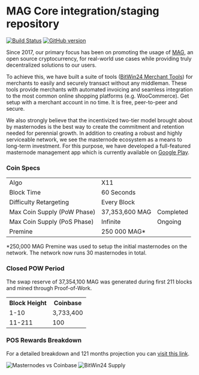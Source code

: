 MAG Core integration/staging repository
=====================================

[![Build Status](https://travis-ci.org/bitwin24network/bitwin24.svg?branch=master)](https://travis-ci.org/bitwin24network/bitwin24) [![GitHub version](https://badge.fury.io/gh/bitwin24network%2Fmag.svg)](https://badge.fury.io/gh/bitwin24network%2Fmag)

Since 2017, our primary focus has been on promoting the usage of [MAG](https://bitwin24network.io), an open source cryptocurrency, for real-world use cases while providing truly decentralized solutions to our users.

To achieve this, we have built a suite of tools ([BitWin24 Merchant Tools](https://merchant.bitwin24network.io)) for merchants to easily and securely transact without any middleman. These tools provide merchants with automated invoicing and seamless integration to the most common online shopping platforms (e.g. WooCommerce). Get setup with a merchant account in no time. It is free, peer-to-peer and secure.

We also strongly believe that the incentivized two-tier model brought about by masternodes is the best way to create the commitment and retention needed for perennial growth. In addition to creating a robust and highly serviceable network, we see the masternode ecosystem as a means to long-term investment. For this purpose, we have developed a full-featured masternode management app which is currently available on [Google Play](https://play.google.com/store/apps/details?id=com.bitwin24network.mnapp&hl=en_US).

### Coin Specs
<table>
<tr><td>Algo</td><td>X11</td><td></td></tr>
<tr><td>Block Time</td><td>60 Seconds</td><td></td></tr>
<tr><td>Difficulty Retargeting</td><td>Every Block</td><td></td></tr>
<tr><td>Max Coin Supply (PoW Phase)</td><td>37,353,600 MAG</td><td>Completed</td></tr>
<tr><td>Max Coin Supply (PoS Phase)</td><td>Infinite</td><td>Ongoing</td></tr>
<tr><td>Premine</td><td>250 000 MAG*</td><td></td></tr>
</table>

*250,000 MAG Premine was used to setup the initial masternodes on the network. The network now runs 30 masternodes in total.


### Closed POW Period
The swap reserve of 37,354,100 MAG was generated during first 211 blocks and mined through Proof-of-Work.
<table>
<th>Block Height</th><th>Coinbase</th>
<tr><td>1-10</td><td>3,733,400</td></tr>
<tr><td>11-211</td><td>100</td></tr>
</table>

### POS Rewards Breakdown

For a detailed breakdown and 121 months projection you can [visit this link](https://docs.google.com/spreadsheets/d/1nJxOMXGQX_YGHA7oGkM_m1FENWnJj04LStO8Ee3fxwI/edit?usp=sharing).

![Masternodes vs Coinbase](https://bitwin24network.io/images/supply2.png)
![BitWin24 Supply](https://bitwin24network.io/images/supply1.png)
